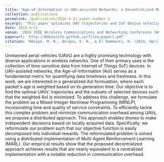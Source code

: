 ```yaml
---
title: "Age-of-Information in UAV-assisted Networks: a Decentralized Multi-Agent Optimization"
collection: publications
permalink: /publication/2024-4-21-paper-number-1
excerpt: 'This paper optimizes UAV trajectories and IoT device selection to minimize weighted Age-of-Information (AoI) using Mixed-Integer Nonlinear Programming (MINLP). It employs a distributed Multi-Agent Reinforcement Learning (MARL) approach for near-centralized performance with lower communication overhead.'
date: 2024-4-21
venue: '2024 IEEE Wireless Communications and Networking Conference (WCNC)'
paperurl: 'http://Nabzozifo.github.io/files/paper1.pdf'
citation: 'Ndiaye, M. N., Bergou, E. H., & El Hammouti, H. (2024, April). Age-of-Information in UAV-assisted Networks: a Decentralized Multi-Agent Optimization. In 2024 <i>IEEE Wireless Communications and Networking Conference (WCNC)</i> (pp. 1-6). IEEE.).'
---
```


Unmanned aerial vehicles (UAVs) are a highly promising technology with diverse applications in wireless networks. One of their primary uses is the collection of time-sensitive data from Internet of Things (IoT) devices. In UAV-assisted networks, the Age-of-Information (AoI) serves as a fundamental metric for quantifying data timeliness and freshness. In this work, we are interested in a generalized AoI formulation, where each packet's age is weighted based on its generation time. Our objective is to find the optimal UAVs' trajectories and the subsets of selected devices such that the weighted AoI is minimized. To address this challenge, we formulate the problem as a Mixed-Integer Nonlinear Programming (MINLP), incorporating time and quality of service constraints. To efficiently tackle this complex problem and minimize communication overhead among UAVs, we propose a distributed approach. This approach enables drones to make independent decisions based on locally acquired data. Specifically, we reformulate our problem such that our objective function is easily decomposed into individual rewards. The reformulated problem is solved using a distributed implementation of Multi-Agent Reinforcement Learning (MARL). Our empirical results show that the proposed decentralized approach achieves results that are nearly equivalent to a centralized implementation with a notable reduction in communication overhead.
